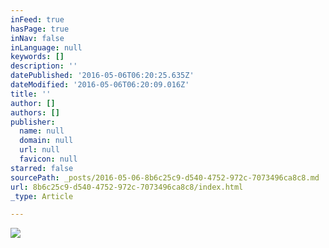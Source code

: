 ```yaml
---
inFeed: true
hasPage: true
inNav: false
inLanguage: null
keywords: []
description: ''
datePublished: '2016-05-06T06:20:25.635Z'
dateModified: '2016-05-06T06:20:09.016Z'
title: ''
author: []
authors: []
publisher:
  name: null
  domain: null
  url: null
  favicon: null
starred: false
sourcePath: _posts/2016-05-06-8b6c25c9-d540-4752-972c-7073496ca8c8.md
url: 8b6c25c9-d540-4752-972c-7073496ca8c8/index.html
_type: Article

---
```

![](https://the-grid-user-content.s3-us-west-2.amazonaws.com/6ce9014e-4c09-416d-a15f-f832bf17d83d.png)